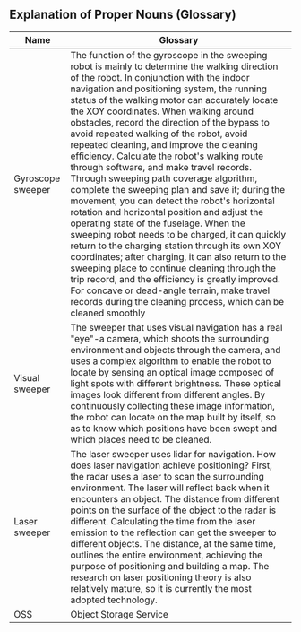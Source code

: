 ## Explanation of Proper Nouns (Glossary)

| Name | Glossary |
| ---- | ---- |
| Gyroscope sweeper | The function of the gyroscope in the sweeping robot is mainly to determine the walking direction of the robot. In conjunction with the indoor navigation and positioning system, the running status of the walking motor can accurately locate the XOY coordinates. When walking around obstacles, record the direction of the bypass to avoid repeated walking of the robot, avoid repeated cleaning, and improve the cleaning efficiency. Calculate the robot's walking route through software, and make travel records. Through sweeping path coverage algorithm, complete the sweeping plan and save it; during the movement, you can detect the robot's horizontal rotation and horizontal position and adjust the operating state of the fuselage. When the sweeping robot needs to be charged, it can quickly return to the charging station through its own XOY coordinates; after charging, it can also return to the sweeping place to continue cleaning through the trip record, and the efficiency is greatly improved. For concave or dead-angle terrain, make travel records during the cleaning process, which can be cleaned smoothly |
| Visual sweeper    | The sweeper that uses visual navigation has a real "eye"-a camera, which shoots the surrounding environment and objects through the camera, and uses a complex algorithm to enable the robot to locate by sensing an optical image composed of light spots with different brightness. These optical images look different from different angles. By continuously collecting these image information, the robot can locate on the map built by itself, so as to know which positions have been swept and which places need to be cleaned. |
| Laser sweeper     | The laser sweeper uses lidar for navigation. How does laser navigation achieve positioning? First, the radar uses a laser to scan the surrounding environment. The laser will reflect back when it encounters an object. The distance from different points on the surface of the object to the radar is different. Calculating the time from the laser emission to the reflection can get the sweeper to different objects. The distance, at the same time, outlines the entire environment, achieving the purpose of positioning and building a map. The research on laser positioning theory is also relatively mature, so it is currently the most adopted technology. |
| OSS               | Object Storage Service                                       |
